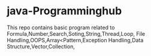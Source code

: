 # java-Programminghub
This repo contains basic program related to Formula,Number,Search,Soting,String,Thread,Loop, File Handling,OOPS,Array&lt;Pattern,Exception Handling,Data Structure,Vector,Collection,
